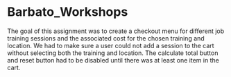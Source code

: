 # Barbato_Workshops

The goal of this assignment was to create a checkout menu for different job training sessions and the associated cost for the chosen training and location. We had to make sure a user could not add a session to the cart without selecting both the training and location. The calculate total button and reset button had to be disabled until there was at least one item in the cart.
